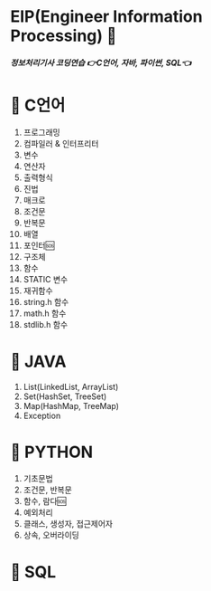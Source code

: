 # EIP(Engineer Information Processing) 💭
##### 정보처리기사 코딩연습 👉C언어, 자바, 파이썬, SQL👈
# 🚩 C언어
1. 프로그래밍
2. 컴파일러 & 인터프리터
3. 변수
4. 연산자
5. 출력형식
6. 진법
7. 매크로
8. 조건문
9. 반복문
10. 배열
11. 포인터🆘
12. 구조체
13. 함수
14. STATIC 변수
15. 재귀함수
16. string.h 함수
17. math.h 함수
18. stdlib.h 함수
    
# 🚩 JAVA
1. List(LinkedList, ArrayList)
2. Set(HashSet, TreeSet)
3. Map(HashMap, TreeMap)
4. Exception

# 🚩 PYTHON
1. 기초문법
2. 조건문, 반복문
3. 함수, 람다🆘
4. 예외처리
5. 클래스, 생성자, 접근제어자
6. 상속, 오버라이딩

# 🚩 SQL
